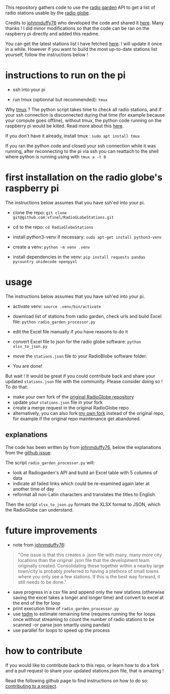 This repository gathers code to use the [radio garden](https://radio.garden) API to get a list of radio stations usable by the [radio globe](https://www.instructables.com/RadioGlobe-Spin-to-Search-Over-Web-Radio-2000-Stat/). 

Credits to [johnmduffy76](https://github.com/johnmduffy76) who developed the code and shared it [here](https://github.com/DesignSparkRS/RadioGlobe/issues/7#issuecomment-2676891014). Many thanks ! I did minor modifications so that the code can be ran on the raspberry pi directly and added this readme.

You can get the latest stations list I have fetched [here](https://github.com/vfinel/RadioGlobe/blob/master/stations.json). I will update it once in a while. However if you want to build the most up-to-date stations list yourself, follow the instructions below !

# instructions to run on the pi 
- ssh into your pi 

- run tmux (optionnal but recommended):
```tmux```

Why [tmux](https://github.com/tmux/tmux/wiki) ? The python script takes time to check all radio stations, and if your ssh connection is disconnected during that time (for example because your compute goes offline), without tmux, the python code running on the raspberry pi would be killed. Read more about this [here](https://docs.dkrz.de/blog/2022/tmux.html).

If you don't have it already, install tmux : ```sudo apt install tmux```

If you ran the python code and closed your ssh connection while it was running, after reconnecting to the pi via ssh you can reattach to the shell where python is running using with ```tmux a -t 0```


# first installation on the radio globe's raspberry pi 
The instructions below assumes that you have ssh'ed into your pi.

- clone the repo:
```git clone git@github.com:vfinel/RadioGLobeStations.git```

- cd to the repo:
```cd RadioGlobeStations ```

- install python3-venv if necessary:
```sudo apt-get install python3-venv```

- create a venv:
```python -m venv .venv```

- install dependencies in the venv:
```pip install requests pandas pycountry unidecode openpyxl```


# usage 
The instructions below assumes that you have ssh'ed into your pi.

- activate venv:
```source .venv/bin/activate```

- download list of stations from radio garden, check urls and build Excel file: 
```python radio_garden_processor.py```

- edit the Excel file manually if you have reasons to do it 

- convert Excel file to json for the radio globe software:
```python xlsx_to_json.py```

- move the ```stations.json``` file to your RadioBlobe software folder.

- You are done!

But wait ! It would be great if you could contribute back and share your updated ```stations.json``` file with the community. Please consider doing so ! To do that: 
- make your own fork of the [original RadioGlobe repository](https://github.com/DesignSparkRS/RadioGlobe) 
- update your ```stations.json``` file in your fork 
- create a merge request in the original RadioGlobe repo
- alternatively, you can also fork [my own fork](https://github.com/vfinel/RadioGlobe) instead of the original repo, for example if the original repo maintenance get abandoned.


## explanations
The code has been written by from [johnmduffy76](https://github.com/johnmduffy76), below the explanations from the [github issue](https://github.com/DesignSparkRS/RadioGlobe/issues/7):

The script ```radio_garden_processor.py``` will:
- look at Radiogarden's API and build an Excel table with 5 columns of data
- indicate all failed links which could be re-examined again later at another time of day
- reformat all non-Latin characters and translates the titles to English. 

Then the script ```xlsx_to_json.py``` formats the XLSX format to JSON, which the RadioGlobe can understand.



# future improvements 
- note from [johnmduffy76](https://github.com/johnmduffy76): 

> "One issue is that this creates a .json file with many, many more city locations than the original .json file that the development team originally created. Consolidating these together within a nearby large town/city is probably preferred to having a plethora of small towns where you only see a few stations. If this is the best way forward, it still needs to be done."
- save progress in a csv file and append only the new stations (otherwise saving the excel takes a longer and longer time) and convert to excel at the end of the for loop 
- print execution time of ```radio_garden_processor.py```
- use [tqdm](https://tqdm.github.io/) to estimate remaining time (requires running the for loops once without streaming to count the number of radio stations to be scanned -or parse json smartly using pandas)
- use parallel for loops to speed up the process 

# how to contribute 
If you would like to contribute back to this repo, or learn how to do a fork and a pull request to share your updated stations.json file, that is amazing ! 

Read the following github page to find instructions on how to do so: [contributing to a project](https://docs.github.com/en/get-started/exploring-projects-on-github/contributing-to-a-project).